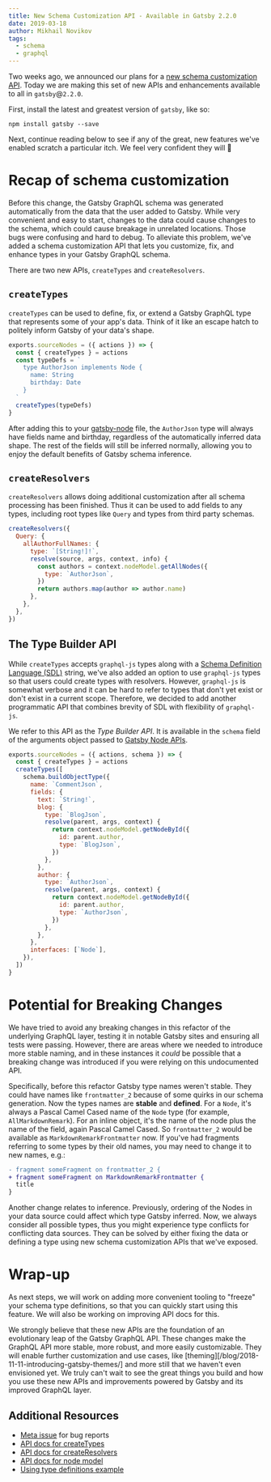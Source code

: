 ```yaml
---
title: New Schema Customization API - Available in Gatsby 2.2.0
date: 2019-03-18
author: Mikhail Novikov
tags:
  - schema
  - graphql
---
```


Two weeks ago, we announced our plans for a [new schema customization API](/blog/2019-03-04-new-schema-customization/). Today we are making this set of new APIs and enhancements available to all in `gatsby`@`2.2.0`.

First, install the latest and greatest version of `gatsby`, like so:

```shell
npm install gatsby --save
```

Next, continue reading below to see if any of the great, new features we've enabled scratch a particular itch. We feel very confident they will 💜

# Recap of schema customization

Before this change, the Gatsby GraphQL schema was generated automatically from the data that the user added to Gatsby. While very convenient and easy to start, changes to the data could cause changes to the schema, which could cause breakage in unrelated locations. Those bugs were confusing and hard to debug. To alleviate this problem, we've added a schema customization API that lets you customize, fix, and enhance types in your Gatsby GraphQL schema.

There are two new APIs, `createTypes` and `createResolvers`.

## `createTypes`

`createTypes` can be used to define, fix, or extend a Gatsby GraphQL type that represents some of your app's data. Think of it like an escape hatch to politely inform Gatsby of your data's shape.

```js:title=gatsby-node.js
exports.sourceNodes = ({ actions }) => {
  const { createTypes } = actions
  const typeDefs = `
    type AuthorJson implements Node {
      name: String
      birthday: Date
    }
  `
  createTypes(typeDefs)
}
```

After adding this to your [gatsby-node](/docs/gatsby-project-structure/#files) file, the `AuthorJson` type will always have fields name and birthday, regardless of the automatically inferred data shape. The rest of the fields will still be inferred normally, allowing you to enjoy the default benefits of Gatsby schema inference.

## `createResolvers`

`createResolvers` allows doing additional customization after all schema processing has been finished. Thus it can be used to add fields to any types, including root types like `Query` and types from third party schemas.

```js:title=gatsby-node.js
createResolvers({
  Query: {
    allAuthorFullNames: {
      type: `[String!]!`,
      resolve(source, args, context, info) {
        const authors = context.nodeModel.getAllNodes({
          type: `AuthorJson`,
        })
        return authors.map(author => author.name)
      },
    },
  },
})
```

## The Type Builder API

While `createTypes` accepts `graphql-js` types along with a [Schema Definition Language (SDL)](https://www.prisma.io/blog/graphql-sdl-schema-definition-language-6755bcb9ce51) string, we've also added an option to use `graphql-js` types so that users could create types with resolvers. However, `graphql-js` is somewhat verbose and it can be hard to refer to types that don't yet exist or don't exist in a current scope. Therefore, we decided to add another programmatic API that combines brevity of SDL with flexibility of `graphql-js`.

We refer to this API as the _Type Builder API_. It is available in the `schema` field of the arguments object passed to [Gatsby Node APIs](/docs/node-apis/).

```js:title=gatsby-node.js
exports.sourceNodes = ({ actions, schema }) => {
  const { createTypes } = actions
  createTypes([
    schema.buildObjectType({
      name: `CommentJson`,
      fields: {
        text: `String!`,
        blog: {
          type: `BlogJson`,
          resolve(parent, args, context) {
            return context.nodeModel.getNodeById({
              id: parent.author,
              type: `BlogJson`,
            })
          },
        },
        author: {
          type: `AuthorJson`,
          resolve(parent, args, context) {
            return context.nodeModel.getNodeById({
              id: parent.author,
              type: `AuthorJson`,
            })
          },
        },
      },
      interfaces: [`Node`],
    }),
  ])
}
```

# Potential for Breaking Changes

We have tried to avoid any breaking changes in this refactor of the underlying GraphQL layer, testing it in notable Gatsby sites and ensuring all tests were passing. However, there are areas where we needed to introduce more stable naming, and in these instances it _could_ be possible that a breaking change was introduced if you were relying on this undocumented API.

Specifically, before this refactor Gatsby type names weren't stable. They could have names like `frontmatter_2` because of some quirks in our schema generation. Now the types names are **stable** and **defined**. For a `Node`, it's always a Pascal Camel Cased name of the `Node` type (for example, `AllMarkdownRemark`). For an inline object, it's the name of the node plus the name of the field, again Pascal Camel Cased. So `frontmatter_2` would be available as `MarkdownRemarkFrontmatter` now. If you've had fragments referring to some types by their old names, you may need to change it to new names, e.g.:

```diff
- fragment someFragment on frontmatter_2 {
+ fragment someFragment on MarkdownRemarkFrontmatter {
  title
}
```

Another change relates to inference. Previously, ordering of the Nodes in your data source could affect which type Gatsby inferred. Now, we always consider all possible types, thus you might experience type conflicts for conflicting data sources. They can be solved by either fixing the data or defining a type using new schema customization APIs that we've exposed.

# Wrap-up

As next steps, we will work on adding more convenient tooling to "freeze" your schema type definitions, so that you can quickly start using this feature. We will also be working on improving API docs for this.

We strongly believe that these new APIs are the foundation of an evolutionary leap of the Gatsby GraphQL API. These changes make the GraphQL API more stable, more robust, and more easily customizable. They will enable further customization and use cases, like [theming][/blog/2018-11-11-introducing-gatsby-themes/] and more still that we haven't even envisioned yet. We truly can't wait to see the great things you build and how you use these new APIs and improvements powered by Gatsby and its improved GraphQL layer.

## Additional Resources

- [Meta issue](https://github.com/gatsbyjs/gatsby/issues/12272) for bug reports
- [API docs for createTypes](/docs/actions/#createTypes)
- [API docs for createResolvers](/docs/node-apis/#createResolvers)
- [API docs for node model](/docs/node-model)
- [Using type definitions example](https://github.com/gatsbyjs/gatsby/tree/master/examples/using-type-definitions)

